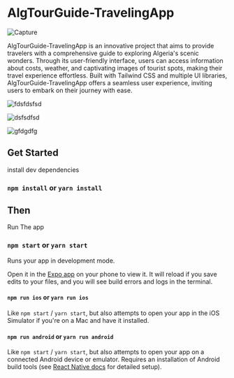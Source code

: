 # AlgTourGuide-TravelingApp

![Capture](https://github.com/daha40/AlgTourGuide-TravelingApp/assets/64675525/da6f1e78-7373-4aa7-b8b6-1cbf378528ba)





AlgTourGuide-TravelingApp is an innovative project that aims to provide travelers with a comprehensive guide to exploring Algeria's scenic wonders. Through its user-friendly interface, users can access information about costs, weather, and captivating images of tourist spots, making their travel experience effortless. Built with Tailwind CSS and multiple UI libraries, AlgTourGuide-TravelingApp offers a seamless user experience, inviting users to embark on their journey with ease.


![fdsfdsfsd](https://github.com/daha40/AlgTourGuide-TravelingApp/assets/64675525/ca605cfb-95ca-491d-a98c-d9a4144ac727)



![dsfsdfsd](https://github.com/daha40/AlgTourGuide-TravelingApp/assets/64675525/a3aaee42-e181-4402-a4a0-4401f5cb5e9b)



![gfdgdfg](https://github.com/daha40/AlgTourGuide-TravelingApp/assets/64675525/74d42cd5-339b-4cf7-aa60-aa967dcb6ff3)




## Get Started

install dev dependencies

### `npm install` or `yarn install`

## Then

Run The app

### `npm start` or `yarn start`

Runs your app in development mode.

Open it in the [Expo app](https://expo.io) on your phone to view it. It will reload if you save edits to your files, and you will see build errors and logs in the terminal.

#### `npm run ios` or `yarn run ios`

Like `npm start` / `yarn start`, but also attempts to open your app in the iOS Simulator if you're on a Mac and have it installed.

#### `npm run android` or `yarn run android`

Like `npm start` / `yarn start`, but also attempts to open your app on a connected Android device or emulator. Requires an installation of Android build tools (see [React Native docs](https://facebook.github.io/react-native/docs/getting-started.html) for detailed setup).

